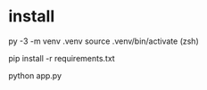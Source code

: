 # install

py -3 -m venv .venv
source .venv/bin/activate (zsh)

pip install -r requirements.txt

python app.py